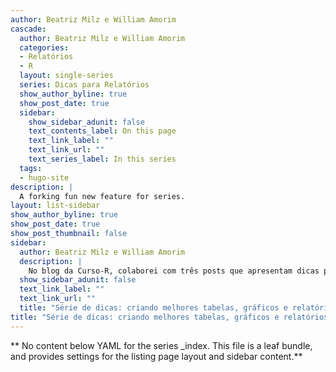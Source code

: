 ```yaml
---
author: Beatriz Milz e William Amorim
cascade:
  author: Beatriz Milz e William Amorim
  categories:
  - Relatórios
  - R
  layout: single-series
  series: Dicas para Relatórios
  show_author_byline: true
  show_post_date: true
  sidebar:
    show_sidebar_adunit: false
    text_contents_label: On this page
    text_link_label: ""
    text_link_url: ""
    text_series_label: In this series
  tags:
  - hugo-site
description: |
  A forking fun new feature for series.
layout: list-sidebar
show_author_byline: true
show_post_date: true
show_post_thumbnail: false
sidebar:
  author: Beatriz Milz e William Amorim
  description: |
    No blog da Curso-R, colaborei com três posts que apresentam dicas para fazer tabelas, gráficos e relatórios em R. Imagem da preview por @allison_horst.
  show_sidebar_adunit: false
  text_link_label: ""
  text_link_url: ""
  title: "Série de dicas: criando melhores tabelas, gráficos e relatórios em R"
title: "Série de dicas: criando melhores tabelas, gráficos e relatórios em R"
---
```


** No content below YAML for the series _index. This file is a leaf bundle, and provides settings for the listing page layout and sidebar content.**
